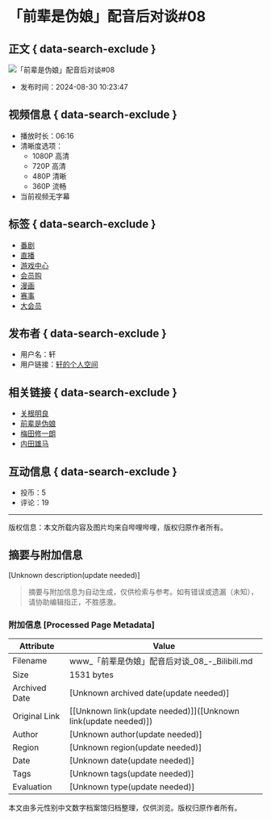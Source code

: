 # 「前辈是伪娘」配音后对谈#08

## 正文 { data-search-exclude }


![「前辈是伪娘」配音后对谈#08](https://i0.hdslb.com/bfs/archive/04a272b5f075b94400e62cbca27b673cecae68b1.jpg@518w_290h_1c_!web-video-share-cover.webp)

- 发布时间：2024-08-30 10:23:47

## 视频信息 { data-search-exclude }

- 播放时长：06:16
- 清晰度选项：
    - 1080P 高清
    - 720P 高清
    - 480P 清晰
    - 360P 流畅
- 当前视频无字幕

## 标签 { data-search-exclude }
- [番剧](https://www.bilibili.com/anime/)
- [直播](https://live.bilibili.com)
- [游戏中心](https://game.bilibili.com/platform)
- [会员购](https://show.bilibili.com/platform/home.html?msource=pc_web)
- [漫画](https://manga.bilibili.com?from=bill_top_mnav)
- [赛事](https://www.bilibili.com/match/home/)
- [大会员](https://account.bilibili.com/big)

## 发布者 { data-search-exclude }
- 用户名：轩
- 用户链接：[轩的个人空间](https://space.bilibili.com/391100)

## 相关链接 { data-search-exclude }
- [关根明良](https://search.bilibili.com/all?keyword=%E5%85%B3%E6%A0%B9%E6%98%8E%E8%89%AF&from_source=video_tag)
- [前辈是伪娘](https://search.bilibili.com/all?keyword=%E5%89%8D%E8%BE%88%E6%98%AF%E4%BC%AA%E5%A8%98&from_source=video_tag)
- [梅田修一朗](https://search.bilibili.com/all?keyword=%E6%A2%85%E7%94%B0%E4%BF%AE%E4%B8%80%E6%9C%97&from_source=video_tag)
- [内田雄马](https://search.bilibili.com/all?keyword=%E5%86%85%E7%94%B0%E9%9B%84%E9%A9%AC&from_source=video_tag)

## 互动信息 { data-search-exclude }
- 投币：5
- 评论：19

---

版权信息：本文所载内容及图片均来自哔哩哔哩，版权归原作者所有。
<!-- tcd_original_link https://www.bilibili.com/video/BV19HHjeEEXb/ -->


## 摘要与附加信息

<!-- tcd_abstract -->
[Unknown description(update needed)]
<!-- tcd_abstract_end -->

> 摘要与附加信息为自动生成，仅供检索与参考。如有错误或遗漏（未知），请协助编辑指正，不胜感激。

### 附加信息 [Processed Page Metadata]

| Attribute       | Value                                  |
|-----------------|----------------------------------------|
| Filename        | www_「前辈是伪娘」配音后对谈_08_-_Bilibili.md                             |
| Size            | 1531 bytes                           |
| Archived Date   | [Unknown archived date(update needed)]                             |
| Original Link   | [[Unknown link(update needed)]]([Unknown link(update needed)])                       |
| Author          | [Unknown author(update needed)]                               |
| Region          | [Unknown region(update needed)]                               |
| Date            | [Unknown date(update needed)]                                 |
| Tags            | [Unknown tags(update needed)]                                 |
| Evaluation            | [Unknown type(update needed)]                                 |
<!-- tcd_table_end -->

本文由多元性别中文数字档案馆归档整理，仅供浏览。版权归原作者所有。
